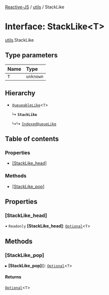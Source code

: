 [Reactive-JS](../README.md) / [utils](../modules/utils.md) / StackLike

# Interface: StackLike<T\>

[utils](../modules/utils.md).StackLike

## Type parameters

| Name | Type |
| :------ | :------ |
| `T` | `unknown` |

## Hierarchy

- [`QueueableLike`](utils.QueueableLike.md)<`T`\>

  ↳ **`StackLike`**

  ↳↳ [`IndexedQueueLike`](utils.IndexedQueueLike.md)

## Table of contents

### Properties

- [[StackLike\_head]](utils.StackLike.md#[stacklike_head])

### Methods

- [[StackLike\_pop]](utils.StackLike.md#[stacklike_pop])

## Properties

### [StackLike\_head]

• `Readonly` **[StackLike\_head]**: [`Optional`](../modules/functions.md#optional)<`T`\>

## Methods

### [StackLike\_pop]

▸ **[StackLike_pop]**(): [`Optional`](../modules/functions.md#optional)<`T`\>

#### Returns

[`Optional`](../modules/functions.md#optional)<`T`\>
